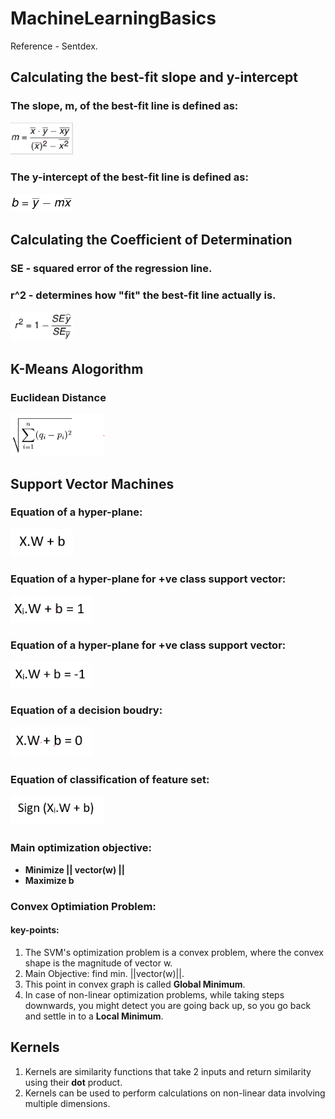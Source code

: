 # MachineLearningBasics
Reference  -  Sentdex.
## Calculating the best-fit slope and y-intercept
### The slope, m, of the best-fit line is defined as:
<img src="images/best_fit%20slope.PNG" width="100" >

### The y-intercept of the best-fit line is defined as:
<img src="images/best_fit_intercept.PNG" width="100" >

## Calculating the Coefficient of Determination
### SE - squared error of the regression line.
### r^2 - determines how "fit" the best-fit line actually is.
<img src="images/Coeff_of_determination.PNG" width="100" >

## K-Means Alogorithm
### Euclidean Distance
<img src="images//Euclidean_ditance.PNG" width="150" >

## Support Vector Machines
### Equation of a hyper-plane:
<img src="images/hyperplane_eq.PNG" width="100" >

### Equation of a hyper-plane for +ve class support vector:
<img src="images/svm_pos_class.PNG" width="130" >

### Equation of a hyper-plane for +ve class support vector:
<img src="images/svm_neg_class.PNG" width="130" >

### Equation of a decision boudry:
<img src="images/decision_boundry.PNG" width="130" >

### Equation of classification of feature set:
<img src="images/classifiying_feature_set.PNG" width="150" >

### Main optimization objective:
* **Minimize || vector(w) ||** 
* **Maximize b**

### Convex Optimiation Problem:
#### key-points:
1. The SVM's optimization problem is a convex problem, where the convex shape is the magnitude of vector w. 
2. Main Objective: find min. ||vector(w)||.
3. This point in convex graph is called **Global Minimum**. 
4. In case of non-linear optimization problems, while taking steps downwards, you might detect you are going back up, so you go back and settle in to a **Local Minimum**.

## Kernels 
1. Kernels are similarity functions that take 2 inputs and return similarity using their **dot** product. 
2. Kernels can be used to perform calculations on non-linear data involving multiple dimensions.



